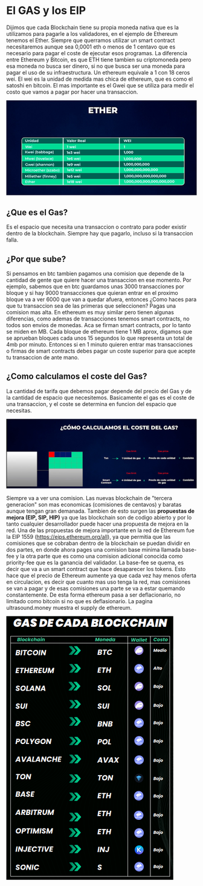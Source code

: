 # El GAS y los EIP

Dijimos que cada Blockchain tiene su propia moneda nativa que es la utilizamos para pagarle a los validadores, en el
ejemplo de Ethereum tenemos el Ether. Siempre que querramos utilizar un smart contract necesitaremos aunque sea 0,0001
eth o menos de 1 centavo que es necesario para pagar el coste de ejecutar esos programas. La diferencia entre Ethereum
y Bitcoin, es que ETH tiene tambien su criptomoneda pero esa moneda no busca ser dinero, si no que busca ser una moneda
para pagar el uso de su infraestructura. Un ethereum equivale a 1 con 18 ceros wei. El wei es la unidad de medida mas
chica de ethereum, que es como el satoshi en bitcoin. El mas importante es el Gwei que se utiliza para medir el costo
que vamos a pagar por hacer una transaccion.

![](../../img/gas-de-eth.png)

## ¿Que es el Gas?

Es el espacio que necesita una transaccion o contrato para poder existir dentro de la blockchain. Siempre hay que
pagarlo, incluso si la transaccion falla.

## ¿Por que sube?

Si pensamos en btc tambien pagamos una comision que depende de la cantidad de gente que quiere hacer una transaccion en
ese momento. Por ejemplo, sabemos que en btc guardamos unas 3000 transacciones por bloque y si hay 9000 transacciones
que quieran entrar en el proximo bloque va a ver 6000 que van a quedar afuera, entonces ¿Como haces para que tu
transaccion sea de las primeras que seleccionen? Pagas una comision mas alta. En ethereum es muy similar pero tienen
algunas diferencias, como ademas de transacciones tenemos smart contracts, no todos son envios de monedas. Aca se firman
smart contracts, por lo tanto se miden en MB. Cada bloque de ethereum tiene 1 MB aprox, digamos que se aprueban bloques
cada unos 15 segundos lo que representa un total de 4mb por minuto. Entonces si en 1 minuto quieren entrar mas
transacciones o firmas de smart contracts debes pagar un coste superior para que acepte tu transaccion de ante mano.

## ¿Como calculamos el coste del Gas?

La cantidad de tarifa que debemos pagar depende del precio del Gas y de la cantidad de espacio que necesitemos.
Basicamente el gas es el coste de una transaccion, y el coste se determina en funcion del espacio que necesitas.

![](../../img/calculo-gas.png)

Siempre va a ver una comision. Las nuevas blockchain de "tercera generacion" son mas economicas (comisiones de centavos)
y baratas aunque tengan gran demanada. Tambien de esto surgen las **propuestas de mejora (EIP, SIP, HIP)** ya que las
blockchain son de codigo abierto y por lo tanto cualquier desarrollador puede hacer una propuesta de mejora en la red.
Una de las propuestas de mejora importante en la red de Ethereum fue la EIP 1559 (https://eips.ethereum.org/all), ya
que permitia que las comisiones que se cobraban dentro de la blockchain se puedan dividir en dos partes, en donde ahora
pages una comision base minima llamada base-fee y la otra parte que es como una comision adicional conocida como
priority-fee que es la ganancia del validador. La base-fee se quema, es decir que va a un smart contract que hace
desaparecer los tokens. Esto hace que el precio de Ethereum aumente ya que cada vez hay menos oferta en circulacion, es
decir que cuanto mas uso tenga la red, mas comisiones se van a pagar y de esas comisiones una parte se va a estar
quemando constantemente. De esta forma ethereum pasa a ser deflacionario, no limitado como bitcoin si no que es
deflasionario. La pagina ultrasound.money muestra el supply de ethereum.

![](../../img/gas-de-cada-blockchain.png)






